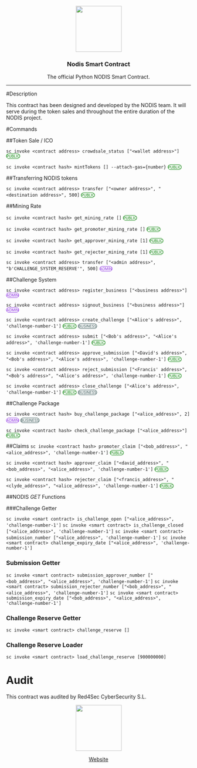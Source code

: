 <p align="center">
  <img
    src="https://nodis.io/static/media/nodis-logo.abf6b121.png"
    width="125px;">
    
</p>
<h3 align="center">Nodis Smart Contract</h3>
<p align="center">The official Python NODIS Smart Contract.</p>
<hr/>

#Description

This contract has been designed and developed by the NODIS team. It will serve during the token sales and throughout the entire duration of the NODIS project.

#Commands

##Token Sale / ICO

`sc invoke <contract address> crowdsale_status ["<wallet address>"]` <span style="color:green;border-color:green;border-style:solid;border-width:1px;border-radius:25px;font-size:10px;">PUBLIC</span>

`sc invoke <contract hash> mintTokens [] --attach-gas={number}` <span style="color:green;border-color:green;border-style:solid;border-width:1px;border-radius:25px;font-size:10px;">PUBLIC</span>

##Transferring NODIS tokens

`sc invoke <contract address> transfer ["<owner address>", "<destination address>", 500]` <span style="color:green;border-color:green;border-style:solid;border-width:1px;border-radius:25px;font-size:10px;">PUBLIC</span>

##Mining Rate

`sc invoke <contract hash> get_mining_rate []` <span style="color:green;border-color:green;border-style:solid;border-width:1px;border-radius:25px;font-size:10px;">PUBLIC</span>

`sc invoke <contract hash> get_promoter_mining_rate []` <span style="color:green;border-color:green;border-style:solid;border-width:1px;border-radius:25px;font-size:10px;">PUBLIC</span>

`sc invoke <contract hash> get_approver_mining_rate [1]` <span style="color:green;border-color:green;border-style:solid;border-width:1px;border-radius:25px;font-size:10px;">PUBLIC</span>

`sc invoke <contract hash> get_rejecter_mining_rate [1]` <span style="color:green;border-color:green;border-style:solid;border-width:1px;border-radius:25px;font-size:10px;">PUBLIC</span>

`sc invoke <contract address> transfer ["<admin address>", "b'CHALLENGE_SYSTEM_RESERVE'", 500]` <span style="color:BlueViolet;border-color:BlueViolet;border-style:solid;border-width:1px;border-radius:25px;font-size:10px;">ADMIN</span>


##Challenge System 

`sc invoke <contract address> register_business ["<business address>"]` <span style="color:BlueViolet;border-color:BlueViolet;border-style:solid;border-width:1px;border-radius:25px;font-size:10px;">ADMIN</span>

`sc invoke <contract address> signout_business ["<business address>"]` <span style="color:BlueViolet;border-color:BlueViolet;border-style:solid;border-width:1px;border-radius:25px;font-size:10px;">ADMIN</span>

`sc invoke <contract address> create_challenge ["<Alice's address>", 'challenge-number-1']` <span style="color:green;border-color:green;border-style:solid;border-width:1px;border-radius:25px;font-size:10px;">PUBLIC</span> <span style="color:DarkSlateGrey;border-color:DarkSlateGrey;border-style:solid;border-width:1px;border-radius:25px;font-size:10px;">BUSINESS</span>

`sc invoke <contract address> submit ["<Bob's address>", "<Alice's address>", 'challenge-number-1']` <span style="color:green;border-color:green;border-style:solid;border-width:1px;border-radius:25px;font-size:10px;">PUBLIC</span>

`sc invoke <contract address> approve_submission ["<David's address>", "<Bob's address>", "<Alice's address>", 'challenge-number-1']` <span style="color:green;border-color:green;border-style:solid;border-width:1px;border-radius:25px;font-size:10px;">PUBLIC</span>

`sc invoke <contract address> reject_submission ["<Francis' address>", "<Bob's address>", "<Alice's address>", 'challenge-number-1']` <span style="color:green;border-color:green;border-style:solid;border-width:1px;border-radius:25px;font-size:10px;">PUBLIC</span>

`sc invoke <contract address> close_challenge ["<Alice's address>", 'challenge-number-1']` <span style="color:green;border-color:green;border-style:solid;border-width:1px;border-radius:25px;font-size:10px;">PUBLIC</span> <span style="color:DarkSlateGrey;border-color:DarkSlateGrey;border-style:solid;border-width:1px;border-radius:25px;font-size:10px;">BUSINESS</span>


##Challenge Package

`sc invoke <contract hash> buy_challenge_package ["<alice_address>", 2]` <span style="color:BlueViolet;border-color:BlueViolet;border-style:solid;border-width:1px;border-radius:25px;font-size:10px;">ADMIN</span> <span style="color:DarkSlateGrey;border-color:DarkSlateGrey;border-style:solid;border-width:1px;border-radius:25px;font-size:10px;">BUSINESS</span>

`sc invoke <contract hash> check_challenge_package ["<alice_address>"]` <span style="color:green;border-color:green;border-style:solid;border-width:1px;border-radius:25px;font-size:10px;">PUBLIC</span>


##Claims 
`sc invoke <contract hash> promoter_claim ["<bob_address>", "<alice_address>", 'challenge-number-1']` <span style="color:green;border-color:green;border-style:solid;border-width:1px;border-radius:25px;font-size:10px;">PUBLIC</span>

`sc invoke <contract hash> approver_claim ["<david_address>", "<bob_address>", "<alice_address>", 'challenge-number-1']` <span style="color:green;border-color:green;border-style:solid;border-width:1px;border-radius:25px;font-size:10px;">PUBLIC</span>


`sc invoke <contract hash> rejecter_claim ["<francis_address>", "<clyde_address>", "<alice_address>", 'challenge-number-1']` <span style="color:green;border-color:green;border-style:solid;border-width:1px;border-radius:25px;font-size:10px;">PUBLIC</span>


##NODIS _GET_ Functions

###Challenge Getter

`sc invoke <smart contract> is_challenge_open ["<alice_address>", 'challenge-number-1']`
`sc invoke <smart contract> is_challenge_closed ["<alice_address>", 'challenge-number-1']`
`sc invoke <smart contract> submission_number ["<alice_address>", 'challenge-number-1']`
`sc invoke <smart contract> challenge_expiry_date ["<alice_address>", 'challenge-number-1']`

### Submission Getter

`sc invoke <smart contract> submission_approver_number ["<bob_address>", "<alice_address>", 'challenge-number-1']`
`sc invoke <smart contract> submission_rejecter_number ["<bob_address>", "<alice_address>", 'challenge-number-1']`
`sc invoke <smart contract> submission_expiry_date ["<bob_address>", "<alice_address>", 'challenge-number-1']`

### Challenge Reserve Getter

`sc invoke <smart contract> challenge_reserve []`

### Challenge Reserve Loader

`sc invoke <smart contract> load_challenge_reserve [900000000]`

# Audit

This contract was audited by Red4Sec CyberSecurity S.L.

<p align="center">
  <img
    src="https://red4sec.com/en"
    width="125px;">
<p align="center"><a href="https://red4sec.com/en">Website</a></p>
    
</p>
